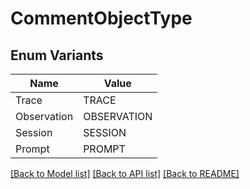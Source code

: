 # CommentObjectType

## Enum Variants

| Name | Value |
|---- | -----|
| Trace | TRACE |
| Observation | OBSERVATION |
| Session | SESSION |
| Prompt | PROMPT |


[[Back to Model list]](../README.md#documentation-for-models) [[Back to API list]](../README.md#documentation-for-api-endpoints) [[Back to README]](../README.md)


